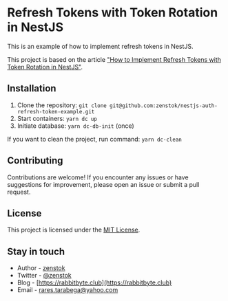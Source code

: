 # Refresh Tokens with Token Rotation in NestJS

This is an example of how to implement refresh tokens in NestJS.

This project is based on the article ["How to Implement Refresh Tokens with Token Rotation in NestJS"](https://dev.to/zenstok/how-to-implement-refresh-tokens-with-token-rotation-in-nestjs-1deg).


## Installation

1. Clone the repository: `git clone git@github.com:zenstok/nestjs-auth-refresh-token-example.git`
2. Start containers: `yarn dc up`
3. Initiate database: `yarn dc-db-init` (once)

If you want to clean the project, run command: `yarn dc-clean`

## Contributing

Contributions are welcome! If you encounter any issues or have suggestions for improvement, please open an issue or submit a pull request.

## License

This project is licensed under the [MIT License](https://en.wikipedia.org/wiki/MIT_License).


## Stay in touch

- Author - [zenstok](https://github.com/zenstok)
- Twitter - [@zenstok](https://twitter.com/zenstok)
- Blog - [https://rabbitbyte.club](https://rabbitbyte.club)
- Email - rares.tarabega@yahoo.com
